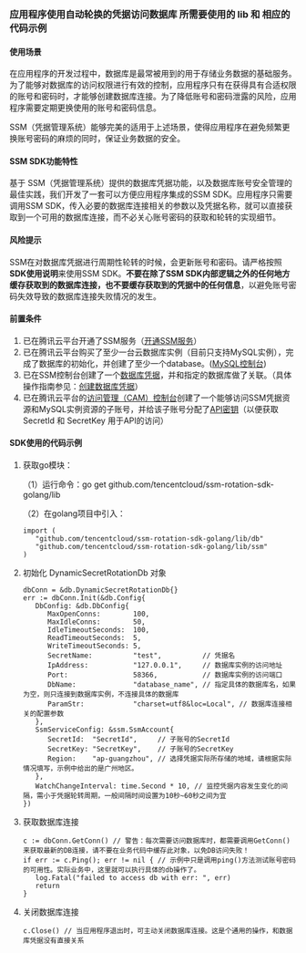 ### 应用程序使用自动轮换的凭据访问数据库 所需要使用的 lib 和 相应的代码示例


#### 使用场景

在应用程序的开发过程中，数据库是最常被用到的用于存储业务数据的基础服务。为了能够对数据库的访问权限进行有效的控制，应用程序只有在获得具有合适权限的账号和密码时，才能够创建数据库连接。为了降低账号和密码泄露的风险，应用程序需要定期更换使用的账号和密码信息。

SSM（凭据管理系统）能够完美的适用于上述场景，使得应用程序在避免频繁更换账号密码的麻烦的同时，保证业务数据的安全。



#### SSM SDK功能特性

基于 SSM（凭据管理系统）提供的数据库凭据功能，以及数据库账号安全管理的最佳实践，我们开发了一套可以方便应用程序集成的SSM SDK。应用程序只需要调用SSM SDK，传入必要的数据库连接相关的参数以及凭据名称，就可以直接获取到一个可用的数据库连接，而不必关心账号密码的获取和轮转的实现细节。

#### 风险提示

SSM在对数据库凭据进行周期性轮转的时候，会更新账号和密码。请严格按照**SDK使用说明**来使用SSM SDK。**不要在除了SSM SDK内部逻辑之外的任何地方缓存获取到的数据库连接，也不要缓存获取到的凭据中的任何信息**，以避免账号密码失效导致的数据库连接失败情况的发生。

#### 前置条件

1. 已在腾讯云平台开通了SSM服务（[开通SSM服务](https://console.cloud.tencent.com/ssm/cloud)）
2. 已在腾讯云平台购买了至少一台云数据库实例（目前只支持MySQL实例），完成了数据库的初始化，并创建了至少一个database。([MySQL控制台](https://console.cloud.tencent.com/cdb))
3. 已在SSM控制台创建了一个[数据库凭据](https://cloud.tencent.com/document/product/1140/57647)，并和指定的数据库做了关联。（具体操作指南参见：[创建数据库凭据](https://cloud.tencent.com/document/product/1140/57648)）
4. 已在腾讯云平台的[访问管理（CAM）控制台](https://console.cloud.tencent.com/cam/overview)创建了一个能够访问SSM凭据资源和MySQL实例资源的子账号，并给该子账号分配了[API密钥](https://console.cloud.tencent.com/cam/capi)（以便获取SecretId 和 SecretKey 用于API的访问）


#### SDK使用的代码示例
1. 获取go模块：

   （1）运行命令：go get github.com/tencentcloud/ssm-rotation-sdk-golang/lib

   （2）在golang项目中引入：		

   ```golang
   import (
      "github.com/tencentcloud/ssm-rotation-sdk-golang/lib/db"
      "github.com/tencentcloud/ssm-rotation-sdk-golang/lib/ssm"
   )
   ```

2. 初始化 DynamicSecretRotationDb 对象

   ```golang
   dbConn = &db.DynamicSecretRotationDb{}
   err := dbConn.Init(&db.Config{
      DbConfig: &db.DbConfig{
         MaxOpenConns:        100,
         MaxIdleConns:        50,
         IdleTimeoutSeconds:  100,
         ReadTimeoutSeconds:  5,
         WriteTimeoutSeconds: 5,
         SecretName:          "test",          // 凭据名
         IpAddress:           "127.0.0.1",     // 数据库实例的访问地址
         Port:                58366,           // 数据库实例的访问端口
         DbName:              "database_name", // 指定具体的数据库名，如果为空，则只连接到数据库实例，不连接具体的数据库
         ParamStr:            "charset=utf8&loc=Local", // 数据库连接相关的配置参数
      },
      SsmServiceConfig: &ssm.SsmAccount{
         SecretId:  "SecretId",     // 子账号的SecretId
         SecretKey: "SecretKey",    // 子账号的SecretKey
         Region:    "ap-guangzhou", // 选择凭据实际所存储的地域，请根据实际情况填写，示例中给出的是广州地区。
      },
      WatchChangeInterval: time.Second * 10, // 监控凭据内容发生变化的间隔，需小于凭据轮转周期，一般间隔时间设置为10秒~60秒之间为宜
   })
   ```

3. 获取数据库连接

   ```golang
   c := dbConn.GetConn() // 警告：每次需要访问数据库时，都需要调用GetConn()来获取最新的DB连接，请不要在业务代码中缓存此对象，以免DB访问失败！
   if err := c.Ping(); err != nil { // 示例中只是调用ping()方法测试账号密码的可用性。实际业务中，这里就可以执行具体的db操作了。
      log.Fatal("failed to access db with err: ", err)
      return
   }
   ```

4. 关闭数据库连接

   ```golang
   c.Close() // 当应用程序退出时，可主动关闭数据库连接。这是个通用的操作，和数据库凭据没有直接关系
   ```


